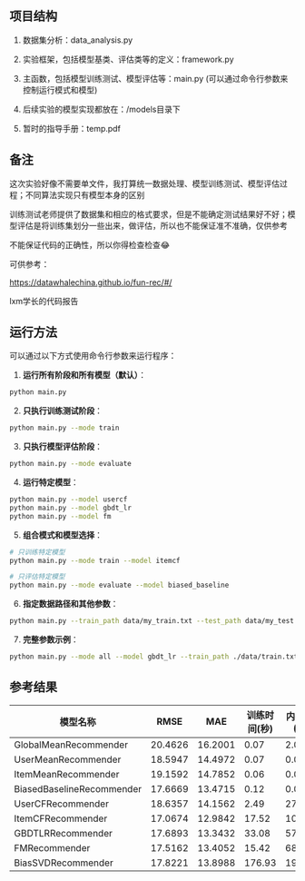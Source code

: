 ## 项目结构

1. 数据集分析：data_analysis.py

2. 实验框架，包括模型基类、评估类等的定义：framework.py

3. 主函数，包括模型训练测试、模型评估等：main.py
(可以通过命令行参数来控制运行模式和模型)

4. 后续实验的模型实现都放在：/models目录下

5. 暂时的指导手册：temp.pdf

## 备注

这次实验好像不需要单文件，我打算统一数据处理、模型训练测试、模型评估过程；不同算法实现只有模型本身的区别

训练测试老师提供了数据集和相应的格式要求，但是不能确定测试结果好不好；模型评估是将训练集划分一些出来，做评估，所以也不能保证准不准确，仅供参考

不能保证代码的正确性，所以你得检查检查😂

可供参考：

https://datawhalechina.github.io/fun-rec/#/

lxm学长的代码报告

## 运行方法

可以通过以下方式使用命令行参数来运行程序：

1. **运行所有阶段和所有模型（默认）**：
```bash
python main.py
```

2. **只执行训练测试阶段**：
```bash
python main.py --mode train
```

3. **只执行模型评估阶段**：
```bash
python main.py --mode evaluate
```

4. **运行特定模型**：
```bash
python main.py --model usercf
python main.py --model gbdt_lr
python main.py --model fm
```

5. **组合模式和模型选择**：
```bash
# 只训练特定模型
python main.py --mode train --model itemcf

# 只评估特定模型
python main.py --mode evaluate --model biased_baseline
```

6. **指定数据路径和其他参数**：
```bash
python main.py --train_path data/my_train.txt --test_path data/my_test.txt --seed 42
```

7. **完整参数示例**：
```bash
python main.py --mode all --model gbdt_lr --train_path ./data/train.txt --test_path ./data/test.txt --result_path ./my_results/ --seed 123
```

## 参考结果

| 模型名称                  | RMSE    | MAE     | 训练时间(秒) | 内存消耗(MB) | 初始内存(MB) | 最大内存(MB) |
|--------------------------|---------|---------|-------------|-------------|-------------|-------------|
| GlobalMeanRecommender    | 20.4626 | 16.2001 | 0.07        | 2.09        | 541.8       | 543.9       |
| UserMeanRecommender      | 18.5947 | 14.4972 | 0.07        | 0.06        | 546.2       | 546.2       |
| ItemMeanRecommender      | 19.1592 | 14.7852 | 0.06        | 0.00        | 546.2       | 546.2       |
| BiasedBaselineRecommender| 17.6669 | 13.4715 | 0.12        | 0.00        | 547.0       | 547.0       |
| UserCFRecommender        | 18.6357 | 14.1562 | 2.49        | 276.07      | 547.3       | 823.4       |
| ItemCFRecommender        | 17.0674 | 12.9842 | 17.52       | 1054.65     | 604.0       | 1658.6      |
| GBDTLRRecommender        | 17.6893 | 13.3432 | 33.08       | 57.75       | 587.9       | 645.6       |
| FMRecommender            | 17.5162 | 13.4052 | 15.42       | 680.07      | 636.9       | 1317.0      |
| BiasSVDRecommender       | 17.8221 | 13.8988 | 176.93      | 198.16      | 1317.1      | 1515.3      |


